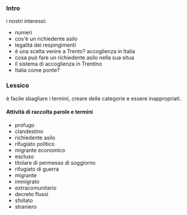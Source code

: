 ### Intro
i nostri interessi:
- numeri
- cos'è un richiedente asilo
- legalità dei respingimenti
- è una scelta venire a Trento? accoglienza in Italia
- cosa può fare un richiedente asilo nella sua situa
- il sistema di accoglienza in Trentino
- Italia come ponte?

### Lessico
è facile sbagliare i termini, creare delle categorie e essere inappropriati.
#### Attività di raccolta parole e termini
- profugo
- clandestino
- richiedente asilo
- rifugiato politico
- migrante economico
- escluso
- titolare di permesso di soggiorno
- rifugiato di guerra
- migrante
- immigrato
- extracomunitario
- decreto flussi 
- sfollato
- straniero